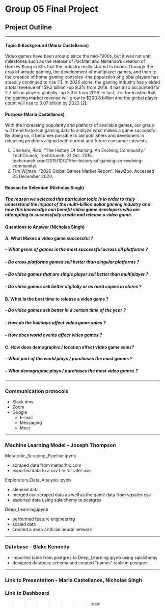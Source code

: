 

# Group 05 Final Project
## Project Outilne
---
#### Topic & Background (Maria Castellanos)

Video games have been around since the mid-1900s, but it was not until milestones such as the release of PacMan and Nintendo’s creation of Donkey Kong in 80s that the industry really started to boom. Through the eras of arcade gaming, the development of multiplayer games, and then to the creation of home gaming consoles -the population of global players has steadily continued to rise [1]. In 2020 alone, the gaming industry has yielded a total revenue of 159.3 billion -up 9.3% from 2019. It has also accounted for 2.7 billion players globally -up 5.3% from 2019. In fact, it is forecasted that the gaming market revenue will grow to $200.8 billion and the global player count will rise to 3.07 billion by 2023 [2]. 

#### Purpose (Maria Castellanos)

With the increasing popularity and plethora of available games, our group will trend historical gaming data to analyze what makes a game successful. By doing so, it becomes possible to aid publishers and developers in releasing products aligned with current and future consumer interests. 

1.	Chikhani, Riad. “The History Of Gaming: An Evolving Community.” TechCrunch, TechCrunch, 31 Oct. 2015, techcrunch.com/2015/10/31/the-history-of-gaming-an-evolving-community/. 
2.	Tim Wijman. “2020 Global Games Market Report”. NewZoo. Accessed 05 December 2020.

#### Reason for Selection (Nicholas Singh)

##### The reason we selected this particular topic is in order to truly understand the impact of the multi-billion dollar gaming industry and how this knowledge can benefit video game developers who are attempting to successfully create and release a video game.

#### Questions to Answer (Nicholas Singh)

#### A. What Makes a video game successful ?

##### - What genre of games is the most successful across all platforms ?
##### - Do cross platforms games sell better than singular platforms ?
##### - Do video games that are single player sell better than multiplayer ?
##### - Do video games sell better digitally or as hard copies in stores ?

#### B. What is the best time to release a video game ? 

##### - Do video games sell better in a certain time of the year ?
##### - How do the holidays affect video game sales ?
##### - How does world events affect video games ? 

#### C. How does demographic / location effect video game sales?

##### - What part of the world plays / purchases the most games ?
##### - What demographic plays / purchases the most video games ?

---
### Communication protocols
* Slack dms
* Zoom
* Google
  - E-mail
  - Messaging
  - Meet
---
### Machine Learning Model - Joseph Thompson

Metacritic_Scraping_Pipeline.ipynb
* scraped data from metacritic.com
* exported data to a csv file for later use.

Exploratory_Data_Analysis.ipynb
* cleaned data 
* merged our scraped data as well as the game data from vgsales.csv
* exported data using sqlalchemy to postgres

Deep_Learning.ipynb
* performed feature engineering 
* scaled data 
* created a deep artificial neural network


---
### Database - Blake Kennedy
* imported table from postgres to Deep_Learning.ipynb using sqlalchemy
* designed database schema and created "games" table in postgres


---
### Link to Presentation - Maria Castellanos, Nicholas Singh
### Link to Dashboard
>>>>>>> main

